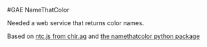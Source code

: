 #GAE NameThatColor

Needed a web service that returns color names.

Based on [ntc.js from chir.ag][chir.ag] and [the namethatcolor python package][pypi]

[chir.ag]: http://chir.ag/projects/name-that-color/
[pypi]: http://pypi.python.org/pypi/NameThatColor
